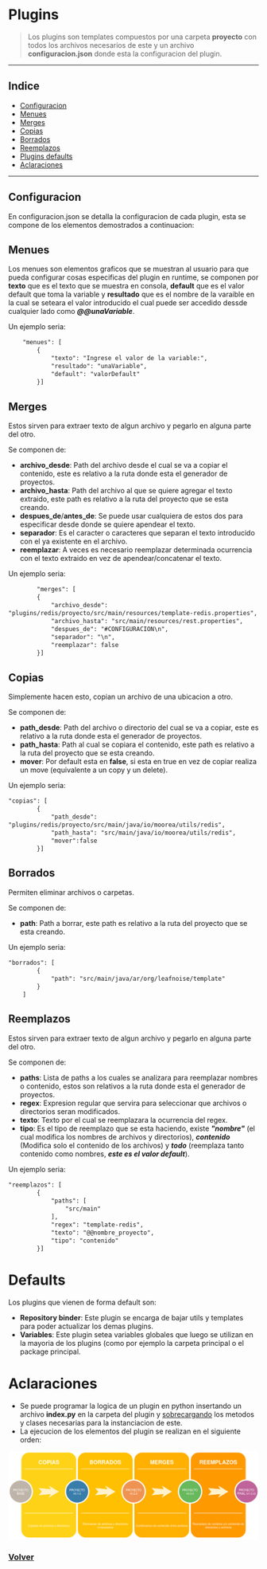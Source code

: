 # Plugins

> Los plugins son templates compuestos por una carpeta **proyecto** con todos los archivos necesarios de este y un archivo **configuracion.json** donde esta la configuracion del plugin.

---

## Indice

* [Configuracion](#configuracion)
* [Menues](#menues)
* [Merges](#merges)
* [Copias](#copias)
* [Borrados](#borrados)
* [Reemplazos](#reemplazos)
* [Plugins defaults](#defaults)
* [Aclaraciones](#aclaraciones)

---

## Configuracion

En configuracion.json se detalla la configuracion de cada plugin, esta se compone de los elementos demostrados a continuacion:

## Menues
Los menues son elementos graficos que se muestran al usuario para que pueda configurar cosas especificas del plugin en runtime, se componen por **texto** que es el texto que se muestra en consola, **default** que es el valor default que toma la variable y **resultado** que es el nombre de la varaible en la cual se seteara el valor introducido el cual puede ser accedido dessde cualquier lado como ***@@unaVariable***. 

Un ejemplo seria:
```
    "menues": [
        {
            "texto": "Ingrese el valor de la variable:",
            "resultado": "unaVariable",
            "default": "valorDefault"
        }]
```

## Merges
Estos sirven para extraer texto de algun archivo y pegarlo en alguna parte del otro. 

Se componen de:
- **archivo_desde**: Path del archivo desde el cual se va a copiar el contenido, este es relativo a la ruta donde esta el generador de proyectos.
- **archivo_hasta**: Path del archivo al que se quiere agregar el texto extraido, este path es relativo a la ruta del proyecto que se esta creando.
- **despues_de**/**antes_de**: Se puede usar cualquiera de estos dos para especificar desde donde se quiere apendear el texto.
- **separador**: Es el caracter o caracteres que separan el texto introducido con el ya existente en el archivo.
- **reemplazar**: A veces es necesario reemplazar determinada ocurrencia con el texto extraido en vez de apendear/concatenar el texto.

Un ejemplo seria:
```
        "merges": [
        {
            "archivo_desde": "plugins/redis/proyecto/src/main/resources/template-redis.properties",
            "archivo_hasta": "src/main/resources/rest.properties",
            "despues_de": "#CONFIGURACION\n",
            "separador": "\n",
            "reemplazar": false
        }]
```

## Copias
Simplemente hacen esto, copian un archivo de una ubicacion a otro.

Se componen de:
- **path_desde**: Path del archivo o directorio del cual se va a copiar, este es relativo a la ruta donde esta el generador de proyectos.
- **path_hasta**: Path al cual se copiara el contenido, este path es relativo a la ruta del proyecto que se esta creando.
- **mover**: Por default esta en **false**, si esta en true en vez de copiar realiza un move (equivalente a un copy y un delete).

Un ejemplo seria:
```
"copias": [
        {
            "path_desde": "plugins/redis/proyecto/src/main/java/io/moorea/utils/redis",
            "path_hasta": "src/main/java/io/moorea/utils/redis",
            "mover":false
        }]
```

## Borrados
Permiten eliminar archivos o carpetas.

Se componen de:
- **path**: Path a borrar, este path es relativo a la ruta del proyecto que se esta creando.

Un ejemplo seria:
```
"borrados": [
        {
            "path": "src/main/java/ar/org/leafnoise/template"
        }
    ]
```

## Reemplazos
Estos sirven para extraer texto de algun archivo y pegarlo en alguna parte del otro. 

Se componen de:
- **paths**: Lista de paths a los cuales se analizara para reemplazar nombres o contenido, estos son relativos a la ruta donde esta el generador de proyectos.
- **regex**: Expresion regular que servira para seleccionar que archivos o directorios seran modificados.
- **texto**: Texto por el cual se reemplazara la ocurrencia del regex.
- **tipo**: Es el tipo de reemplazo que se esta haciendo, existe ***"nombre"*** (el cual modifica los nombres de archivos y directorios), ***contenido*** (Modifica solo el contenido de los archivos) y ***todo*** (reemplaza tanto contenido como nombres, ***este es el valor default***).

Un ejemplo seria:
```
"reemplazos": [
        {
            "paths": [
                "src/main"
            ],
            "regex": "template-redis",
            "texto": "@@nombre_proyecto",
            "tipo": "contenido"
        }]
```

# Defaults
Los plugins que vienen de forma default son:
- **Repository binder**: Este plugin se encarga de bajar utils y templates para poder actualizar los demas plugins. 
- **Variables**: Este plugin setea variables globales que luego se utilizan en la mayoria de los plugins (como por ejemplo la carpeta principal o el package principal.

# Aclaraciones
- Se puede programar la logica de un plugin en python insertando un archivo **index.py** en la carpeta del plugin y [sobrecargando](plugins-api.md) los metodos y clases necesarias para la instanciacion de este.
- La ejecucion de los elementos del plugin se realizan en el siguiente orden: 

![alt text](img/execution_diagram.png)

### [Volver](README.md)

